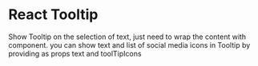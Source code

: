 # React Tooltip

Show Tooltip on the selection of text, just need to wrap the content with <Tooltip /> component. you can show text and list of social media icons in Tooltip by providing as props text and toolTipIcons
